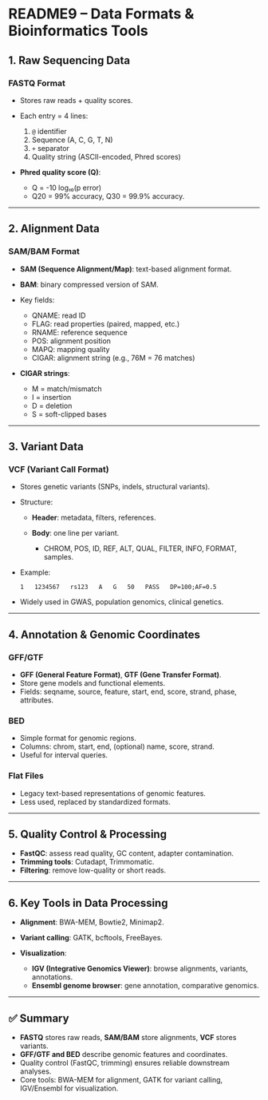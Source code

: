 # README9 – Data Formats & Bioinformatics Tools

## 1. Raw Sequencing Data

### FASTQ Format

* Stores raw reads + quality scores.
* Each entry = 4 lines:

  1. `@` identifier
  2. Sequence (A, C, G, T, N)
  3. `+` separator
  4. Quality string (ASCII-encoded, Phred scores)
* **Phred quality score (Q)**:

  * Q = -10 log₁₀(p error)
  * Q20 = 99% accuracy, Q30 = 99.9% accuracy.

---

## 2. Alignment Data

### SAM/BAM Format

* **SAM (Sequence Alignment/Map)**: text-based alignment format.
* **BAM**: binary compressed version of SAM.
* Key fields:

  * QNAME: read ID
  * FLAG: read properties (paired, mapped, etc.)
  * RNAME: reference sequence
  * POS: alignment position
  * MAPQ: mapping quality
  * CIGAR: alignment string (e.g., 76M = 76 matches)
* **CIGAR strings**:

  * M = match/mismatch
  * I = insertion
  * D = deletion
  * S = soft-clipped bases

---

## 3. Variant Data

### VCF (Variant Call Format)

* Stores genetic variants (SNPs, indels, structural variants).
* Structure:

  * **Header**: metadata, filters, references.
  * **Body**: one line per variant.

    * CHROM, POS, ID, REF, ALT, QUAL, FILTER, INFO, FORMAT, samples.
* Example:

  ```
  1   1234567   rs123   A   G   50   PASS   DP=100;AF=0.5
  ```
* Widely used in GWAS, population genomics, clinical genetics.

---

## 4. Annotation & Genomic Coordinates

### GFF/GTF

* **GFF (General Feature Format)**, **GTF (Gene Transfer Format)**.
* Store gene models and functional elements.
* Fields: seqname, source, feature, start, end, score, strand, phase, attributes.

### BED

* Simple format for genomic regions.
* Columns: chrom, start, end, (optional) name, score, strand.
* Useful for interval queries.

### Flat Files

* Legacy text-based representations of genomic features.
* Less used, replaced by standardized formats.

---

## 5. Quality Control & Processing

* **FastQC**: assess read quality, GC content, adapter contamination.
* **Trimming tools**: Cutadapt, Trimmomatic.
* **Filtering**: remove low-quality or short reads.

---

## 6. Key Tools in Data Processing

* **Alignment**: BWA-MEM, Bowtie2, Minimap2.
* **Variant calling**: GATK, bcftools, FreeBayes.
* **Visualization**:

  * **IGV (Integrative Genomics Viewer)**: browse alignments, variants, annotations.
  * **Ensembl genome browser**: gene annotation, comparative genomics.

---

## ✅ Summary

* **FASTQ** stores raw reads, **SAM/BAM** store alignments, **VCF** stores variants.
* **GFF/GTF and BED** describe genomic features and coordinates.
* Quality control (FastQC, trimming) ensures reliable downstream analyses.
* Core tools: BWA-MEM for alignment, GATK for variant calling, IGV/Ensembl for visualization.

